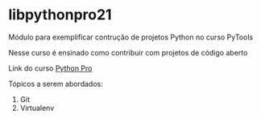 # libpythonpro21
Módulo para exemplificar contrução de projetos Python no curso PyTools

Nesse curso é ensinado como contribuir com projetos de código aberto

Link do curso [Python Pro](https://pythonpro.com.br/)

Tópicos a serem abordados:
 1. Git
 2. Virtualenv